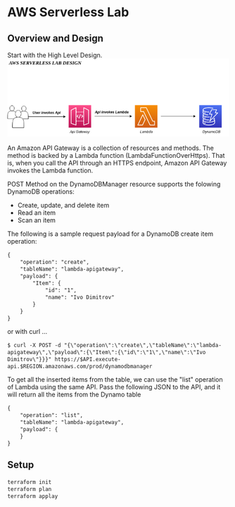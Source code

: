 # AWS Serverless Lab

## Overview and Design

Start with the High Level Design.
![Serverless](serverless.png)

An Amazon API Gateway is a collection of resources and methods. The method is backed by a Lambda function (LambdaFunctionOverHttps). That is, when you call the API through an HTTPS endpoint, Amazon API Gateway invokes the Lambda function.

POST Method on the DynamoDBManager resource supports the folowing DynamoDB operations: 
- Create, update, and delete item
- Read an item
- Scan an item

The following is a sample request payload for a DynamoDB create item operation:
```
{
    "operation": "create",
    "tableName": "lambda-apigateway",
    "payload": {
        "Item": {
            "id": "1",
            "name": "Ivo Dimitrov"
        }
    }
}
```
or with curl ...
```
$ curl -X POST -d "{\"operation\":\"create\",\"tableName\":\"lambda-apigateway\",\"payload\":{\"Item\":{\"id\":\"1\",\"name\":\"Ivo Dimitrov\"}}}" https://$API.execute-api.$REGION.amazonaws.com/prod/dynamodbmanager
```
To get all the inserted items from the table, we can use the "list" operation of Lambda using the same API. Pass the following JSON to the API, and it will return all the items from the Dynamo table
```
{
    "operation": "list",
    "tableName": "lambda-apigateway",
    "payload": {
    }
}
```
## Setup
```
terraform init
terraform plan
terraform applay
```